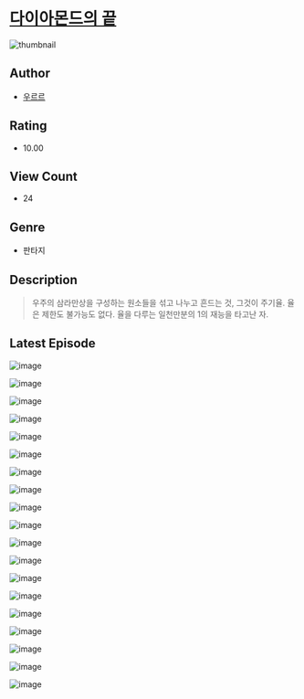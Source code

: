 # [다이아몬드의 끝](https://comic.naver.com/challenge/list?titleId=811096)
![thumbnail](https://image-comic.pstatic.net/user_contents_data/challenge_comic/2023/05/25/309303/upload_3774639022579868215_480x623.jpeg)

## Author
- [우르르](https://comic.naver.com/artistTitle?id=309303)

## Rating
- 10.00

## View Count
- 24

## Genre
- 판타지

## Description
> 우주의 삼라만상을 구성하는 원소들을 섞고 나누고 흔드는 것, 그것이 주기율. 율은 제한도 불가능도 없다. 율을 다루는 일천만분의 1의 재능을 타고난 자.


## Latest Episode
![image](https://image-comic.pstatic.net/user_contents_data/challenge_comic/2023/05/25/309303/upload_7219613672085152563.jpeg)

![image](https://image-comic.pstatic.net/user_contents_data/challenge_comic/2023/05/25/309303/upload_7364336696767885409.jpeg)

![image](https://image-comic.pstatic.net/user_contents_data/challenge_comic/2023/05/25/309303/upload_7221303445346924599.jpeg)

![image](https://image-comic.pstatic.net/user_contents_data/challenge_comic/2023/05/25/309303/upload_3760615868543166002.jpeg)

![image](https://image-comic.pstatic.net/user_contents_data/challenge_comic/2023/05/25/309303/upload_7220786637015770165.jpeg)

![image](https://image-comic.pstatic.net/user_contents_data/challenge_comic/2023/05/25/309303/upload_7306635408893686884.jpeg)

![image](https://image-comic.pstatic.net/user_contents_data/challenge_comic/2023/05/25/309303/upload_3906648802385410105.jpeg)

![image](https://image-comic.pstatic.net/user_contents_data/challenge_comic/2023/05/25/309303/upload_3774359974380124514.jpeg)

![image](https://image-comic.pstatic.net/user_contents_data/challenge_comic/2023/05/25/309303/upload_3703478651508110896.jpeg)

![image](https://image-comic.pstatic.net/user_contents_data/challenge_comic/2023/05/25/309303/upload_4063151101358715957.jpeg)

![image](https://image-comic.pstatic.net/user_contents_data/challenge_comic/2023/05/25/309303/upload_3979321934812165476.jpeg)

![image](https://image-comic.pstatic.net/user_contents_data/challenge_comic/2023/05/25/309303/upload_7077750293221423157.jpeg)

![image](https://image-comic.pstatic.net/user_contents_data/challenge_comic/2023/05/25/309303/upload_3690808085701539641.jpeg)

![image](https://image-comic.pstatic.net/user_contents_data/challenge_comic/2023/05/25/309303/upload_3760841264953702753.jpeg)

![image](https://image-comic.pstatic.net/user_contents_data/challenge_comic/2023/05/25/309303/upload_3835155038802830128.jpeg)

![image](https://image-comic.pstatic.net/user_contents_data/challenge_comic/2023/05/25/309303/upload_3617909154862229049.jpeg)

![image](https://image-comic.pstatic.net/user_contents_data/challenge_comic/2023/05/25/309303/upload_7148111129488800097.jpeg)

![image](https://image-comic.pstatic.net/user_contents_data/challenge_comic/2023/05/25/309303/upload_7075545775945115186.jpeg)

![image](https://image-comic.pstatic.net/user_contents_data/challenge_comic/2023/05/25/309303/upload_7220453522811468080.jpeg)
